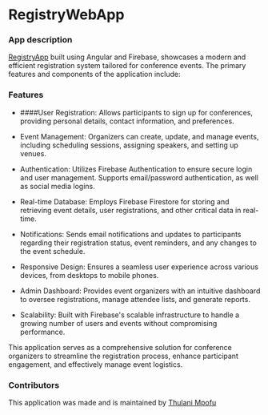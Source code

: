 #  RegistryWebApp

### App description

[RegistryApp](https://registry-demo.netlify.app/) built using Angular and Firebase, showcases a modern and efficient registration system tailored for conference events. The primary features and components of the application include:
### Features
   - ####User Registration: Allows participants to sign up for conferences, providing personal details, contact information, and preferences.

   - Event Management: Organizers can create, update, and manage events, including scheduling sessions, assigning speakers, and setting up venues.

   - Authentication: Utilizes Firebase Authentication to ensure secure login and user management. Supports email/password authentication, as well as social media logins.

   - Real-time Database: Employs Firebase Firestore for storing and retrieving event details, user registrations, and other critical data in real-time.

   - Notifications: Sends email notifications and updates to participants regarding their registration status, event reminders, and any changes to the event schedule.

   - Responsive Design: Ensures a seamless user experience across various devices, from desktops to mobile phones.

   - Admin Dashboard: Provides event organizers with an intuitive dashboard to oversee registrations, manage attendee lists, and generate reports.

   - Scalability: Built with Firebase's scalable infrastructure to handle a growing number of users and events without compromising performance.

This application serves as a comprehensive solution for conference organizers to streamline the registration process, enhance participant engagement, and effectively manage event logistics.
   

### Contributors
This application was made and is maintained by [Thulani Mpofu](https://github.com/TOLANY-LANNIE)

